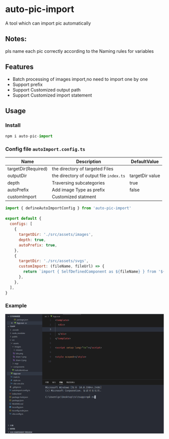 # auto-pic-import
A tool which can import pic automatically

## Notes:
pls name each pic correctly according to the Naming rules for variables

## Features
- Batch processing of images import,no need to import one by one
- Support prefix
- Support Customized output path 
- Support Customized import statement


## Usage
### Install
```js
npm i auto-pic-import
```

### Config file `autoImport.config.ts`

Name| Description | DefaultValue
-|-|-
targetDir(Required)         | the directory of targeted Files
outputDir                   | the directory of output file `index.ts` |  targetDir value
depth                       | Traversing subcategories     |true
autoPrefix                  | Add image Type as prefix     |false
customImport                | Customized statment          |

```js
import { defineAutoImportConfig } from 'auto-pic-import'

export default {
  configs: [
    {
      targetDir: './src/assets/images',
      depth: true,
      autoPrefix: true,
    },
    {
      targetDir: './src/assets/svgs',
      customImport: (fileName, fileUrl) => {
        return `import { SelfDefinedComponent as ${fileName} } from '${fileUrl}'`
      },
    },
  ],
}
```

### Example
![img](https://github.com/lorea-jin/auto-pic-import/blob/main/useDemo.gif)